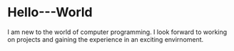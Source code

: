 # Hello---World
I am new to the world of computer programming. I look forward to working on projects and gaining the experience in an exciting envirnoment.
